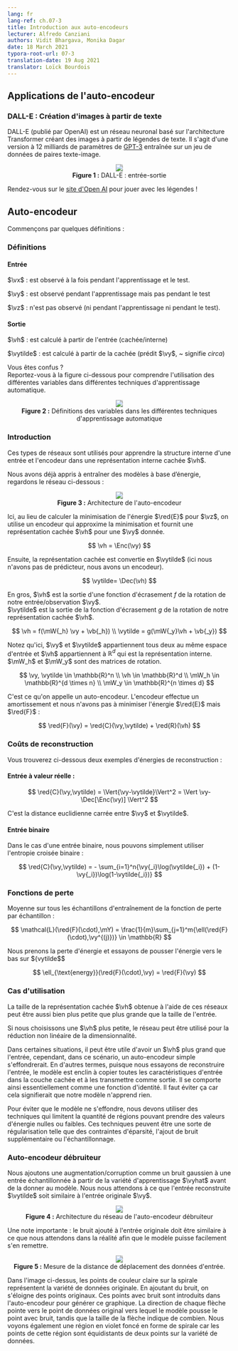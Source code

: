 ```yaml
---
lang: fr
lang-ref: ch.07-3
title: Introduction aux auto-encodeurs
lecturer: Alfredo Canziani
authors: Vidit Bhargava, Monika Dagar
date: 18 March 2021
typora-root-url: 07-3
translation-date: 19 Aug 2021
translator: Loïck Bourdois
---
```


<!--
## Applications of Autoencoder

### DALL-E: Creating Images from Text

DALL-E (released by OpenAI) is a neural network based on the Transformers architecture, that creates images from text captions. 
It is a 12-billion parameter version of [GPT-3](https://arxiv.org/abs/2005.14165), trained on a dataset of text-image pairs.

<center>
<img src="{{site.baseurl}}/images/week07/07-3/DALL-E.png" style="background-color:#DCDCDC;" /><br>
<b>Figure 1:</b> DALL-E: Input-Output
</center>

Go to the [website](https://openai.com/blog/dall-e/) and play with the captions! 
-->

## Applications de l'auto-encodeur

### DALL-E : Création d'images à partir de texte

DALL-E (publié par OpenAI) est un réseau neuronal basé sur l'architecture Transformer créant des images à partir de légendes de texte.
Il s'agit d'une version à 12 milliards de paramètres de [GPT-3](https://arxiv.org/abs/2005.14165) entraînée sur un jeu de données de paires texte-image.

<center>
<img src="{{site.baseurl}}/images/week07/07-3/DALL-E.png" style="background-color:#DCDCDC;" /><br>
<b>Figure 1 :</b> DALL-E : entrée-sortie
</center>

Rendez-vous sur le [site d'Open AI](https://openai.com/blog/dall-e/) pour jouer avec les légendes ! 


<!--
## Autoencoder
Let's start with some definitions:

### Definitions

#### Input

$\vx$: is observed during both training and testing 

$\vy$: is observed during training but not testing

$\vz$: is not observed (neither during training nor during testing).


#### Output

$\vh$: is computed from the input (hidden/internal)

$\vytilde$: is computed from the hidden (predicted $\vy$, ~ means *circa*)

Confused?
Refer to the below figure to understand the use of different variables in different machine learning techniques.

<center>
<img src="{{site.baseurl}}/images/week07/07-3/def.png" style="background-color:#DCDCDC;" /><br>
<b>Figure 2:</b> Variable definitions in different machine learning techniques
</center>
-->


## Auto-encodeur
Commençons par quelques définitions :

### Définitions

#### Entrée

$\vx$ : est observé à la fois pendant l'apprentissage et le test. 

$\vy$ : est observé pendant l'apprentissage mais pas pendant le test

$\vz$ : n'est pas observé (ni pendant l'apprentissage ni pendant le test).


#### Sortie

$\vh$ : est calculé à partir de l'entrée (cachée/interne)

$\vytilde$ : est calculé à partir de la cachée (prédit $\vy$, ~ signifie *circa*)

Vous êtes confus ?  
Reportez-vous à la figure ci-dessous pour comprendre l'utilisation des différentes variables dans différentes techniques d'apprentissage automatique.

<center>
<img src="{{site.baseurl}}/images/week07/07-3/def.png" style="background-color:#DCDCDC;" /><br>
<b>Figure 2 :</b> Définitions des variables dans les différentes techniques d'apprentissage automatique
</center>



<!--
### Introduction

These kinds of networks are used to learn the internal structure of some input and encode it in a hidden internal representation $\vh$, which expresses the input.

We already learned how to train energy-based models, let's look at the below network:

<center>
<img src="{{site.baseurl}}/images/week07/07-3/Autoencoder_Arch.png" style="background-color:#DCDCDC;" /><br>
<b>Figure 3:</b> Autoencoder Architecture
</center>

Here instead of computing the minimization of the energy $\red{E}$ for $\vz$, we use an encoder that approximates the minimization and provides a hidden representation $\vh$ for a given $\vy$.

$$
\vh = \Enc(\vy)
$$

Then the hidden representation is convected into $\vytilde$ (Here we don't have a predictor, we have an encoder).

$$
\vytilde= \Dec (\vh)
$$

Basically, $\vh$ is the output of a squashing function $f$ of the rotation of our input/observation $\vy$. $\vytilde$ is the output of squashing function $g$ of the rotation of our hidden representation $\vh$.

$$
\vh = f(\mW{_h} \vy + \vb{_h}) \\
\vytilde = g(\mW{_y}\vh + \vb{_y})
$$

Note that, here $\vy$ and $\vytilde$ both belong to the same input space, and $\vh$ belong to $\mathbb{R}^d$ which is the internal representation. $\mW_h$ and $\mW_y$ are matrices for rotation.

$$
\vy, \vytilde \in \mathbb{R}^n \\
\vh \in \mathbb{R}^d \\
\mW_h \in \mathbb{R}^{d \times n} \\
\mW_y \in \mathbb{R}^{n \times d}
$$

This is called Autoencoder. The encoder is performing amortizing and we don't have to minimize the energy  $\red{E}$ but $\red{F}$:

$$
\red{F}(\vy) = \red{C}(\vy,\vytilde) + \red{R}(\vh)
$$
-->


### Introduction

Ces types de réseaux sont utilisés pour apprendre la structure interne d'une entrée et l'encodeur dans une représentation interne cachée $\vh$.

Nous avons déjà appris à entraîner des modèles à base d’énergie, regardons le réseau ci-dessous :

<center>
<img src="{{site.baseurl}}/images/week07/07-3/Autoencoder_Arch.png" style="background-color:#DCDCDC;" /><br>
<b>Figure 3 :</b> Architecture de l'auto-encodeur
</center>  


Ici, au lieu de calculer la minimisation de l'énergie $\red{E}$ pour $\vz$, on utilise un encodeur qui approxime la minimisation et fournit une représentation cachée $\vh$ pour une $\vy$ donnée.

$$
\vh = \Enc(\vy)
$$

Ensuite, la représentation cachée est convertie en $\vytilde$ (ici nous n'avons pas de prédicteur, nous avons un encodeur).

$$
\vytilde= \Dec(\vh)
$$

En gros, $\vh$ est la sortie d'une fonction d'écrasement $f$ de la rotation de notre entrée/observation $\vy$.  
$\vytilde$ est la sortie de la fonction d'écrasement $g$ de la rotation de notre représentation cachée $\vh$.

$$
\vh = f(\mW{_h} \vy + \vb{_h}) \\
\vytilde = g(\mW{_y}\vh + \vb{_y})
$$

Notez qu'ici, $\vy$ et $\vytilde$ appartiennent tous deux au même espace d'entrée et $\vh$ appartiennent à $\mathbb{R}^d$ qui est la représentation interne. $\mW_h$ et $\mW_y$ sont des matrices de rotation.

$$
\vy, \vytilde \in \mathbb{R}^n \\
\vh \in \mathbb{R}^d \\
\mW_h \in \mathbb{R}^{d \times n} \\
\mW_y \in \mathbb{R}^{n \times d}
$$

C'est ce qu'on appelle un auto-encodeur. L'encodeur effectue un amortissement et nous n'avons pas à minimiser l'énergie $\red{E}$ mais $\red{F}$ :

$$
\red{F}(\vy) = \red{C}(\vy,\vytilde) + \red{R}(\vh)
$$



<!--
### Reconstruction Costs

Below are the two examples of reconstruction energies:

#### Real-Valued Input:

$$
\red{C}(\vy,\vytilde) = \Vert{\vy-\vytilde}\Vert^2 = \Vert \vy-\Dec[\Enc(\vy)] \Vert^2
$$

This is the square euclidean distance between $\vy$ and $\vytilde$.


#### Binary input

In the case of binary input, we can simply use binary cross-entropy

$$
\red{C}(\vy,\vytilde) = - \sum_{i=1}^n{\vy{_i}\log(\vytilde{_i}) + (1-\vy{_i})\log(1-\vytilde{_i})}
$$
-->


### Coûts de reconstruction

Vous trouverez ci-dessous deux exemples d'énergies de reconstruction :

#### Entrée à valeur réelle :

$$
\red{C}(\vy,\vytilde) = \Vert{\vy-\vytilde}\Vert^2 = \Vert \vy-\Dec[\Enc(\vy)] \Vert^2
$$

C'est la distance euclidienne carrée entre $\vy$ et $\vytilde$.


#### Entrée binaire

Dans le cas d'une entrée binaire, nous pouvons simplement utiliser l'entropie croisée binaire :

$$
\red{C}(\vy,\vytilde) = - \sum_{i=1}^n{\vy{_i}\log(\vytilde{_i}) + (1-\vy{_i})\log(1-\vytilde{_i})}
$$


<!--
### Loss Functionals

Average across all training samples of per sample loss function

$$
\mathcal{L}(\red{F}(\cdot),\mY) = \frac{1}{m}\sum_{j=1}^m{\ell(\red{F}(\cdot),\vy^{(j)})} \in \mathbb{R}
$$

We take the energy loss and try to push the energy down on $\vytilde$

$$
\ell_{\text{energy}}(\red{F}(\cdot),\vy) = \red{F}(\vy)
$$
-->

### Fonctions de perte

Moyenne sur tous les échantillons d'entraînement de la fonction de perte par échantillon :

$$
\mathcal{L}(\red{F}(\cdot),\mY) = \frac{1}{m}\sum_{j=1}^m{\ell(\red{F}(\cdot),\vy^{(j)})} \in \mathbb{R}
$$

Nous prenons la perte d'énergie et essayons de pousser l'énergie vers le bas sur ${vytilde$$

$$
\ell_{\text{energy}}(\red{F}(\cdot),\vy) = \red{F}(\vy)
$$


<!--
### Use-cases

The size of the hidden representation $\vh$ obtained using these networks can be both smaller and larger than the input size. 

If we choose a smaller $\vh$, the network can be used for non-linear dimensionality reduction.

In some situations it can be useful to have a larger than input $\vh$, however, in this scenario, a plain autoencoder would collapse. In other words, since we are trying to reconstruct the input, the model is prone to copying all the input features into the hidden layer and passing it as the output thus essentially behaving as an identity function. This needs to be avoided as this would imply that our model fails to learn anything.

To prevent the model from collapsing, we have to employ techniques that constrain the amount of region which can take zero or low energy values. These techniques can be some sort of regularization such as sparsity constraints, adding additional noise, or sampling.
-->

### Cas d'utilisation

La taille de la représentation cachée $\vh$ obtenue à l'aide de ces réseaux peut être aussi bien plus petite que plus grande que la taille de l'entrée. 

Si nous choisissons une $\vh$ plus petite, le réseau peut être utilisé pour la réduction non linéaire de la dimensionnalité.

Dans certaines situations, il peut être utile d'avoir un $\vh$ plus grand que l'entrée, cependant, dans ce scénario, un auto-encodeur simple s'effondrerait. 
En d'autres termes, puisque nous essayons de reconstruire l'entrée, le modèle est enclin à copier toutes les caractéristiques d'entrée dans la couche cachée et à les transmettre comme sortie. Il se comporte ainsi essentiellement comme une fonction d'identité. Il faut éviter ça car cela signifierait que notre modèle n'apprend rien.

Pour éviter que le modèle ne s'effondre, nous devons utiliser des techniques qui limitent la quantité de régions pouvant prendre des valeurs d'énergie nulles ou faibles.
Ces techniques peuvent être une sorte de régularisation telle que des contraintes d'éparsité, l'ajout de bruit supplémentaire ou l'échantillonnage.


<!--
### Denoising autoencoder

We add some augmentation/corruption like Gaussian noise to an input sampled from the training manifold $\vyhat$ before feeding it into the model and expect the reconstructed input $\vytilde$ to be similar to the original input $\vy$.

<center>
<img src="{{site.baseurl}}/images/week07/07-3/DenoisingAutoEncoder.png" style="background-color:#DCDCDC;" /><br>
<b>Figure 4:</b> Denoising Autoencoder Network architecture.
</center>

An important note: The noise added to the original input should be similar to what we expect in reality, so the model can easily recover from it.

<center>
<img src="{{site.baseurl}}/images/week07/07-3/DAEOutput.png" style="background-color:#DCDCDC;" /><br>
<b>Figure 5:</b> Measuring the traveling distance of the input data
</center>

In the image above, the light colour points on the spiral represent the original data manifold. As we add noise, we go farther from the original points. 
These noise-added points are fed into the auto-encoder to generate this graph. 
The direction of each arrow points to the original datapoint the model pushes the noise-added point towards; whereas the size of the arrow shows by how much. 
We also see a dark purple spiral region which exists because the points in this region are equidistant from two points on the data manifold. 
-->


### Auto-encodeur débruiteur

Nous ajoutons une augmentation/corruption comme un bruit gaussien à une entrée échantillonnée à partir de la variété d'apprentissage $\vyhat$ avant de la donner au modèle.
Nous nous attendons à ce que l'entrée reconstruite $\vytilde$ soit similaire à l'entrée originale $\vy$.

<center>
<img src="{{site.baseurl}}/images/week07/07-3/DenoisingAutoEncoder.png" style="background-color:#DCDCDC;" /><br>
<b>Figure 4 :</b> Architecture du réseau de l'auto-encodeur débruiteur
</center>
 
Une note importante : le bruit ajouté à l'entrée originale doit être similaire à ce que nous attendons dans la réalité afin que le modèle puisse facilement s'en remettre.

<center>
<img src="{{site.baseurl}}/images/week07/07-3/DAEOutput.png" style="background-color:#DCDCDC;" /><br>
<b>Figure 5 :</b> Mesure de la distance de déplacement des données d'entrée.
</center>

Dans l'image ci-dessus, les points de couleur claire sur la spirale représentent la variété de données originale. En ajoutant du bruit, on s'éloigne des points originaux. 
Ces points avec bruit sont introduits dans l'auto-encodeur pour générer ce graphique. 
La direction de chaque flèche pointe vers le point de données original vers lequel le modèle pousse le point avec bruit, tandis que la taille de la flèche indique de combien. 
Nous voyons également une région en violet foncé en forme de spirale car les points de cette région sont équidistants de deux points sur la variété de données.

